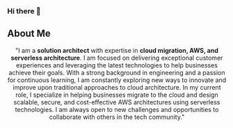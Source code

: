 ### Hi there 👋

## About Me
<div align="center">
  
"I am a **solution architect** with expertise in **cloud migration, AWS, and serverless architecture**. I am focused on delivering exceptional customer experiences and leveraging the latest technologies to help businesses achieve their goals. With a strong background in engineering and a passion for continuous learning, I am constantly exploring new ways to innovate and improve upon traditional approaches to cloud architecture. In my current role, I specialize in helping businesses migrate to the cloud and design scalable, secure, and cost-effective AWS architectures using serverless technologies. I am always open to new challenges and opportunities to collaborate with others in the tech community."

<br>  
  
</div>
<!--
**pnjegan/pnjegan** is a ✨ _special_ ✨ repository because its `README.md` (this file) appears on your GitHub profile.



